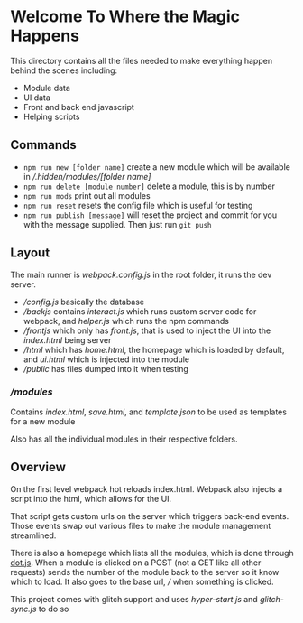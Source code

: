 # Welcome To Where the **Magic** Happens

This directory contains all the files needed to make everything happen behind the scenes including:
- Module data
- UI data
- Front and back end javascript
- Helping scripts

## Commands

- `npm run new [folder name]` create a new module which will be available in */.hidden/modules/[folder name]* 
- `npm run delete [module number]` delete a module, this is by number
-  `npm run mods` print out all modules
- `npm run reset` resets the config file which is useful for testing
- `npm run publish [message]` will reset the project and commit for you with the message supplied. Then just run `git push`

## Layout

The main runner is *webpack.config.js* in the root folder, it runs the dev server.

- */config.js* basically the database
- */backjs* contains *interact.js* which runs custom server code for webpack, and *helper.js* which runs the npm commands
- */frontjs* which only has *front.js*, that is used to inject the UI into the *index.html* being server
- */html* which has *home.html*, the homepage which is loaded by default, and *ui.html* which is injected into the module
- */public* has files dumped into it when testing

### */modules*

Contains *index.html*, *save.html*, and *template.json* to be used as templates for a new module

Also has all the individual modules in their respective folders.

## Overview

On the first level webpack hot reloads index.html. Webpack also injects a script into the html, which allows for the UI.

That script gets custom urls on the server which triggers back-end events. Those events swap out various files to make the module management streamlined.

There is also a homepage which lists all the modules, which is done through [dot.js](http://olado.github.io/doT/index.html).
When a module is clicked on a POST (not a GET like all other requests) sends the number of the module back to the server so it know which to load.
It also goes to the base url, */* when something is clicked. 

This project comes with glitch support and uses *hyper-start.js* and *glitch-sync.js* to do so